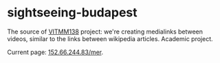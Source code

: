 sightseeing-budapest
====================
The source of [VITMM138](http://medialab.bme.hu/index.php?page=7&subpage=VITMM138) project: we're creating medialinks between videos, similar to the links between wikipedia articles. Academic project.


Current page: [152.66.244.83/mer](http//152.66.244.83/mer).
